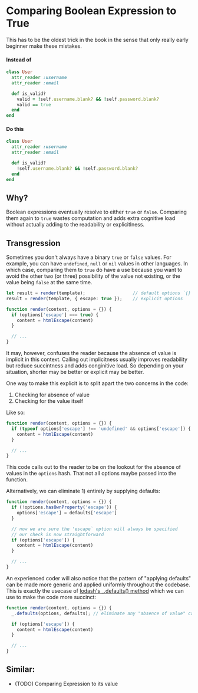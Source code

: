 # Comparing Boolean Expression to True

This has to be the oldest trick in the book in the sense that only really early beginner
make these mistakes.

#### Instead of

```ruby
class User
  attr_reader :username
  attr_reader :email

  def is_valid?
    valid = !self.username.blank? && !self.password.blank?
    valid == true
  end
end
```

#### Do this

```ruby
class User
  attr_reader :username
  attr_reader :email

  def is_valid?
    !self.username.blank? && !self.password.blank?
  end
end
```

## Why?

Boolean expressions eventually resolve to either `true` or `false`. Comparing them again
to `true` wastes computation and adds extra cognitive load without actually adding to the
readability or explicitlness.

## Transgression

Sometimes you don't always have a binary `true` or `false` values. For example, you can
have `undefined`, `null` or `nil` values in other languages. In which case, comparing them
to `true` do have a use because you want to avoid the other two (or three) possibility of
the value not existing, or the value being `false` at the same time.

```typescript
let result = render(template);                  // default options `{}`
result = render(template, { escape: true });    // explicit options

function render(content, options = {}) {
  if (options['escape'] === true) {
    content = htmlEscape(content)
  }

  // ...
}
```

It may, however, confuses the reader because the absence of value is implicit in this
context. Calling out implicitness usually improves readability but reduce succintness and
adds conginitive load. So depending on your situation, shorter may be better or explicit
may be better.

One way to make this explicit is to split apart the two concerns in the code:

1. Checking for absence of value
2. Checking for the value itself

Like so:

```typescript
function render(content, options = {}) {
  if (typeof options['escape'] !== 'undefined' && options['escape']) {
    content = htmlEscape(content)
  }

  // ...
}
```

This code calls out to the reader to be on the lookout for the absence of values in the
`options` hash. That not all options maybe passed into the function.

Alternatively, we can eliminate 1) entirely by supplying defaults:

```typescript
function render(content, options = {}) {
  if (!options.hasOwnProperty('escape')) {
    options['escape'] = defaults['escape']
  }

  // now we are sure the 'escape` option will always be specified
  // our check is now straightforward
  if (options['escape']) {
    content = htmlEscape(content)
  }

  // ...
}
```

An experienced coder will also notice that the pattern of "applying defaults" can be made
more generic and applied uniformly throughout the codebase. This is exactly the usecase of
[lodash's _.defaults() method](https://www.geeksforgeeks.org/lodash-_-defaults-method/)
which we can use to make the code more succinct:

```typescript
function render(content, options = {}) {
  _.defaults(options, defaults); // eliminate any "absence of value" cases

  if (options['escape']) {
    content = htmlEscape(content)
  }

  // ...
}
```

## Similar:

* (TODO) Comparing Expression to its value
